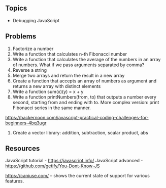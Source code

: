 ## Topics

* Debugging JavaScript

## Problems

1. Factorize a number
1. Write a function that calculates n-th Fibonacci number
1. Write a function that calculates the average of the numbers in an array of
   numbers. What if we pass arguments separated by comma?
1. Reverse a string
1. Merge two arrays and return the result in a new array
1. Create a function that accepts an array of numbers as argument and returns a
   new array with distinct elements
1. Write a function sum(x)(y) = x + y
1. Write a function printNumbers(from, to) that outputs a number every second,
   starting from and ending with to. More complex version: print Fibonacci
   series in the same manner.

https://hackernoon.com/javascript-practical-coding-challenges-for-beginners-4bq3ugr

1. Create a vector library: addition, subtraction, scalar product, abs

## Resources

JavaScript tutorial - https://javascript.info/
JavaScript advanced - https://github.com/getify/You-Dont-Know-JS

https://caniuse.com/ – shows the current state of support for various features.
